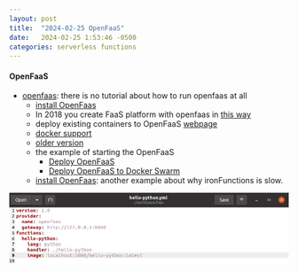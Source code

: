 ```yaml
---
layout: post
title:  "2024-02-25 OpenFaaS"
date:   2024-02-25 1:53:46 -0500
categories: serverless functions
---
```


#### OpenFaaS
- [openfaas](https://github.com/openfaas): there is no tutorial about how to run openfaas at all
	+ [install OpenFaas](https://gcore.com/learning/create-serverless-functions-with-openfaas/)
	+ In 2018 you create FaaS platform with openfaas in [this way](https://medium.com/@pavithra_38952/openfaas-on-docker-440541d635a2)
	+ deploy existing containers to OpenFaaS [webpage](https://www.openfaas.com/blog/porting-existing-containers-to-openfaas/)
	+ [docker support](https://docs.openfaas.com/languages/dockerfile/)
	+ [older version](https://www.digitalocean.com/community/tutorials/how-to-install-and-secure-openfaas-using-docker-swarm-on-ubuntu-16-04)
  + the example of starting the OpenFaaS
    * [Deploy OpenFaaS](https://ericstoekl.github.io/faas/deployment/swarm/#deploy-openfaas)
    * [Deploy OpenFaaS to Docker Swarm](https://ericstoekl.github.io/faas/deployment/swarm/)
  + [install OpenFaas](https://slopezza.medium.com/openfaas-installation-and-first-python-function-part-i-fa429053e8df): another example about why ironFunctions is slow.

![s1](/assets/2024-02-19/s1.webp)
